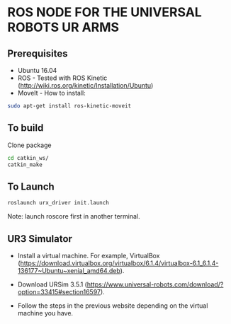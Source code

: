 #  ROS NODE FOR THE UNIVERSAL ROBOTS UR ARMS

## Prerequisites
* Ubuntu 16.04
* ROS - Tested with ROS Kinetic (http://wiki.ros.org/kinetic/Installation/Ubuntu)
* MoveIt - How to install:
```bash
sudo apt-get install ros-kinetic-moveit
```

## To build
Clone package
```bash
cd catkin_ws/
catkin_make
```

## To Launch
```bash
roslaunch urx_driver init.launch
```
Note: launch roscore first in another terminal. 

## UR3 Simulator
* Install a virtual machine. For example, VirtualBox (https://download.virtualbox.org/virtualbox/6.1.4/virtualbox-6.1_6.1.4-136177~Ubuntu~xenial_amd64.deb).

* Download URSim 3.5.1 (https://www.universal-robots.com/download/?option=33415#section16597).

* Follow the steps in the previous website depending on the virtual machine you have.




```
